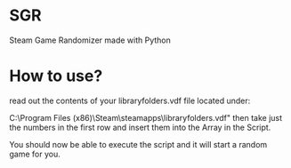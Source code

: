 # SGR
Steam Game Randomizer made with Python

# How to use?
read out the contents of your libraryfolders.vdf file
located under:

C:\Program Files (x86)\Steam\steamapps\libraryfolders.vdf"
then take just the numbers in the first row and insert them into the Array in the Script.

You should now be able to execute the script and it will start a random game for you.
